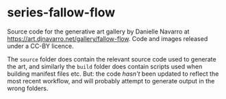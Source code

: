 # series-fallow-flow

Source code for the generative art gallery by Danielle Navarro at <https://art.djnavarro.net/gallery/fallow-flow>. Code and images released under a CC-BY licence.

The `source` folder does contain the relevant source code used to generate the art, and similarly the `build` folder does contain scripts used when building manifest files etc. But: the code *hasn't* been updated to reflect the most recent workflow, and will probably attempt to generate output in the wrong folders.
